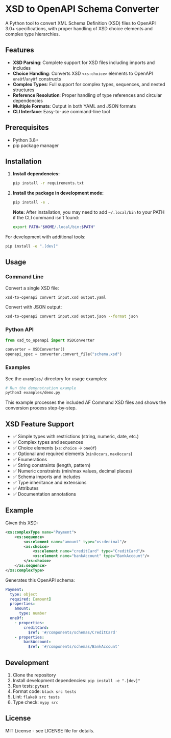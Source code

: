 # XSD to OpenAPI Schema Converter

A Python tool to convert XML Schema Definition (XSD) files to OpenAPI 3.0+ specifications, with proper handling of XSD choice elements and complex type hierarchies.

## Features

- **XSD Parsing**: Complete support for XSD files including imports and includes
- **Choice Handling**: Converts XSD `<xs:choice>` elements to OpenAPI `oneOf`/`anyOf` constructs
- **Complex Types**: Full support for complex types, sequences, and nested structures
- **Reference Resolution**: Proper handling of type references and circular dependencies
- **Multiple Formats**: Output in both YAML and JSON formats
- **CLI Interface**: Easy-to-use command-line tool

## Prerequisites

- Python 3.8+
- pip package manager

## Installation

1. **Install dependencies:**
   ```bash
   pip install -r requirements.txt
   ```

2. **Install the package in development mode:**
   ```bash
   pip install -e .
   ```

   **Note:** After installation, you may need to add `~/.local/bin` to your PATH if the CLI command isn't found:
   ```bash
   export PATH="$HOME/.local/bin:$PATH"
   ```

For development with additional tools:
```bash
pip install -e ".[dev]"
```

## Usage

### Command Line

Convert a single XSD file:
```bash
xsd-to-openapi convert input.xsd output.yaml
```

Convert with JSON output:
```bash
xsd-to-openapi convert input.xsd output.json --format json
```

### Python API

```python
from xsd_to_openapi import XSDConverter

converter = XSDConverter()
openapi_spec = converter.convert_file("schema.xsd")
```

### Examples

See the `examples/` directory for usage examples:

```bash
# Run the demonstration example
python3 examples/demo.py
```

This example processes the included AF Command XSD files and shows the conversion process step-by-step.

## XSD Feature Support

- ✅ Simple types with restrictions (string, numeric, date, etc.)
- ✅ Complex types and sequences
- ✅ Choice elements (`xs:choice` → `oneOf`)
- ✅ Optional and required elements (`minOccurs`, `maxOccurs`)
- ✅ Enumerations
- ✅ String constraints (length, pattern)
- ✅ Numeric constraints (min/max values, decimal places)
- ✅ Schema imports and includes
- ✅ Type inheritance and extensions
- ✅ Attributes
- ✅ Documentation annotations

## Example

Given this XSD:
```xml
<xs:complexType name="Payment">
    <xs:sequence>
        <xs:element name="amount" type="xs:decimal"/>
        <xs:choice>
            <xs:element name="creditCard" type="CreditCard"/>
            <xs:element name="bankAccount" type="BankAccount"/>
        </xs:choice>
    </xs:sequence>
</xs:complexType>
```

Generates this OpenAPI schema:
```yaml
Payment:
  type: object
  required: [amount]
  properties:
    amount:
      type: number
  oneOf:
    - properties:
        creditCard:
          $ref: '#/components/schemas/CreditCard'
    - properties:
        bankAccount:
          $ref: '#/components/schemas/BankAccount'
```

## Development

1. Clone the repository
2. Install development dependencies: `pip install -e ".[dev]"`
3. Run tests: `pytest`
4. Format code: `black src tests`
5. Lint: `flake8 src tests`
6. Type check: `mypy src`

## License

MIT License - see LICENSE file for details.